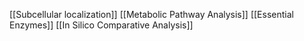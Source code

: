 [[Subcellular localization]]
[[Metabolic Pathway Analysis]]
[[Essential Enzymes]]
[[In Silico Comparative Analysis]]

